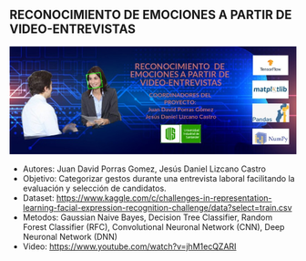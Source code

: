 ## RECONOCIMIENTO DE EMOCIONES A PARTIR DE VIDEO-ENTREVISTAS
![Alt text](/Banner/BannerIA.jpeg)
- Autores: Juan David Porras Gomez, Jesús Daniel Lizcano Castro
- Objetivo: Categorizar gestos durante una entrevista laboral facilitando la evaluación y selección de candidatos.
- Dataset: https://www.kaggle.com/c/challenges-in-representation-learning-facial-expression-recognition-challenge/data?select=train.csv
- Metodos: Gaussian Naive Bayes, Decision Tree Classifier, Random Forest Classifier (RFC), Convolutional Neuronal Network (CNN), Deep Neuronal Network (DNN)
- Video: https://www.youtube.com/watch?v=jhM1ecQZARI

